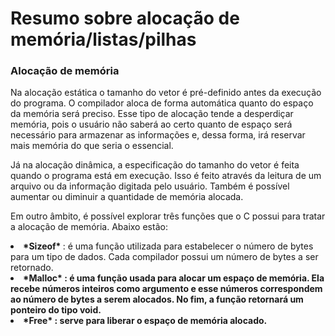 # Resumo sobre alocação de memória/listas/pilhas

### Alocação de memória

<p> Na alocação estática o tamanho do vetor é pré-definido antes da execução do programa. O compilador aloca de forma automática quanto do espaço da memória será preciso. Esse tipo de alocação tende a desperdiçar memória, pois o usuário não saberá ao certo quanto de espaço será necessário para armazenar as informações e, dessa forma, irá reservar mais memória do que seria o essencial. </p>
<p> Já na alocação dinâmica, a especificação do tamanho do vetor é feita quando o programa está em execução. Isso é feito através da leitura de um arquivo ou da informação digitada pelo usuário. Também é possível aumentar ou diminuir a quantidade de memória alocada. </p><p> Em outro âmbito, é possível explorar três funções que o C possui para tratar a alocação de memória. Abaixo estão: </p>
      <li> <strong> *Sizeof* </strong>: é uma função utilizada para estabelecer o número de bytes para um tipo de dados. Cada compilador possui um número de bytes a ser retornado. </li>
      <li> <strong> *Malloc* </stong>: é uma função usada para alocar um espaço de memória. Ela recebe números inteiros como argumento e esse números correspondem ao número de bytes a serem alocados. No fim, a função retornará um ponteiro do tipo void. </li>
      <li> <strong> *Free* </strong>: serve para liberar o espaço de memória alocado.  </li>
